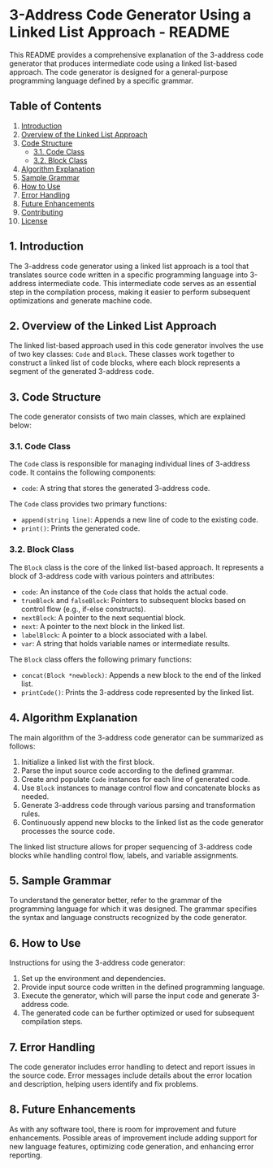 # 3-Address Code Generator Using a Linked List Approach - README

This README provides a comprehensive explanation of the 3-address code generator that produces intermediate code using a linked list-based approach. The code generator is designed for a general-purpose programming language defined by a specific grammar.

## Table of Contents

1. [Introduction](#1-introduction)
2. [Overview of the Linked List Approach](#2-overview-of-the-linked-list-approach)
3. [Code Structure](#3-code-structure)
    - [3.1. Code Class](#31-code-class)
    - [3.2. Block Class](#32-block-class)
4. [Algorithm Explanation](#4-algorithm-explanation)
5. [Sample Grammar](#5-sample-grammar)
6. [How to Use](#6-how-to-use)
7. [Error Handling](#7-error-handling)
8. [Future Enhancements](#8-future-enhancements)
9. [Contributing](#9-contributing)
10. [License](#10-license)

## 1. Introduction

The 3-address code generator using a linked list approach is a tool that translates source code written in a specific programming language into 3-address intermediate code. This intermediate code serves as an essential step in the compilation process, making it easier to perform subsequent optimizations and generate machine code.

## 2. Overview of the Linked List Approach

The linked list-based approach used in this code generator involves the use of two key classes: `Code` and `Block`. These classes work together to construct a linked list of code blocks, where each block represents a segment of the generated 3-address code.

## 3. Code Structure

The code generator consists of two main classes, which are explained below:

### 3.1. Code Class

The `Code` class is responsible for managing individual lines of 3-address code. It contains the following components:

- `code`: A string that stores the generated 3-address code.

The `Code` class provides two primary functions:

- `append(string line)`: Appends a new line of code to the existing code.
- `print()`: Prints the generated code.

### 3.2. Block Class

The `Block` class is the core of the linked list-based approach. It represents a block of 3-address code with various pointers and attributes:

- `code`: An instance of the `Code` class that holds the actual code.
- `trueBlock` and `falseBlock`: Pointers to subsequent blocks based on control flow (e.g., if-else constructs).
- `nextBlock`: A pointer to the next sequential block.
- `next`: A pointer to the next block in the linked list.
- `labelBlock`: A pointer to a block associated with a label.
- `var`: A string that holds variable names or intermediate results.

The `Block` class offers the following primary functions:

- `concat(Block *newblock)`: Appends a new block to the end of the linked list.
- `printCode()`: Prints the 3-address code represented by the linked list.

## 4. Algorithm Explanation

The main algorithm of the 3-address code generator can be summarized as follows:

1. Initialize a linked list with the first block.
2. Parse the input source code according to the defined grammar.
3. Create and populate `Code` instances for each line of generated code.
4. Use `Block` instances to manage control flow and concatenate blocks as needed.
5. Generate 3-address code through various parsing and transformation rules.
6. Continuously append new blocks to the linked list as the code generator processes the source code.

The linked list structure allows for proper sequencing of 3-address code blocks while handling control flow, labels, and variable assignments.

## 5. Sample Grammar

To understand the generator better, refer to the grammar of the programming language for which it was designed. The grammar specifies the syntax and language constructs recognized by the code generator.

## 6. How to Use

Instructions for using the 3-address code generator:

1. Set up the environment and dependencies.
2. Provide input source code written in the defined programming language.
3. Execute the generator, which will parse the input code and generate 3-address code.
4. The generated code can be further optimized or used for subsequent compilation steps.

## 7. Error Handling

The code generator includes error handling to detect and report issues in the source code. Error messages include details about the error location and description, helping users identify and fix problems.

## 8. Future Enhancements

As with any software tool, there is room for improvement and future enhancements. Possible areas of improvement include adding support for new language features, optimizing code generation, and enhancing error reporting.


